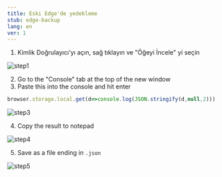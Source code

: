 ```yaml
---
title: Eski Edge'de yedekleme
stub: edge-backup
lang: en
ver: 1
---
```


1. Kimlik Doğrulayıcı'yı açın, sağ tıklayın ve "Öğeyi İncele" yi seçin

![step1](/assets/edge-backup-screenshots/step1.PNG)

2. Go to the "Console" tab at the top of the new window
3. Paste this into the console and hit enter

```javascript
browser.storage.local.get(d=>console.log(JSON.stringify(d,null,2)))
```

![step3](/assets/edge-backup-screenshots/step3.PNG)

4. Copy the result to notepad

![step4](/assets/edge-backup-screenshots/step4.PNG)

5. Save as a file ending in `.json`

![step5](/assets/edge-backup-screenshots/step5.PNG)